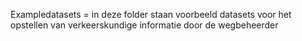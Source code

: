 Exampledatasets = in deze folder staan voorbeeld datasets voor het opstellen van verkeerskundige informatie door de wegbeheerder
